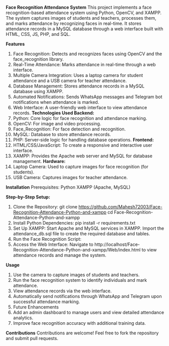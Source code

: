 **Face Recognition Attendance System**
This project implements a face recognition-based attendance system using Python, OpenCV, and XAMPP. The system captures images of students and teachers, processes them, and marks attendance by recognizing faces in real-time. It stores attendance records in a MySQL database through a web interface built with HTML, CSS, JS, PHP, and SQL.

**Features**
1. Face Recognition: Detects and recognizes faces using OpenCV and the face_recognition library.
2. Real-Time Attendance: Marks attendance in real-time through a web interface.
3. Multiple Camera Integration: Uses a laptop camera for student attendance and a USB camera for teacher attendance.
4. Database Management: Stores attendance records in a MySQL database using XAMPP.
5. Automated Notifications: Sends WhatsApp messages and Telegram bot notifications when attendance is marked.
6. Web Interface: A user-friendly web interface to view attendance records.
**Technologies Used
Backend:**
1. Python: Core logic for face recognition and attendance marking.
2. OpenCV: For image and video processing.
3. Face_Recognition: For face detection and recognition.
5. MySQL: Database to store attendance records.
6. PHP: Server-side logic for handling database operations.
**Frontend:**
1. HTML/CSS/JavaScript: To create a responsive and interactive user interface.
2. XAMPP: Provides the Apache web server and MySQL for database management.
**Hardware:**
1. Laptop Camera: Used to capture images for face recognition (for students).
2. USB Camera: Captures images for teacher attendance.

**Installation**
Prerequisites:
Python
XAMPP (Apache, MySQL)

**Step-by-Step Setup:**
1. Clone the Repository:
  git clone https://github.com/Mahesh72003/Face-Recognition-Attendance-Python-and-xampp
  cd Face-Recognition-Attendance-Python-and-xampp
2. Install Python Dependencies:
  pip install -r requirements.txt
3. Set Up XAMPP:
  Start Apache and MySQL services in XAMPP.
  Import the attendance_db.sql file to create the required database and tables.
4. Run the Face Recognition Script:
5. Access the Web Interface:
  Navigate to http://localhost/Face-Recognition-Attendance-Python-and-xampp/Web/index.html to view attendance records and manage the system.

**Usage**
1. Use the camera to capture images of students and teachers.
2. Run the face recognition system to identify individuals and mark attendance.
3. View attendance records via the web interface.
4. Automatically send notifications through WhatsApp and Telegram upon successful attendance marking.
5. Future Enhancements
6. Add an admin dashboard to manage users and view detailed attendance analytics.
7. Improve face recognition accuracy with additional training data.

**Contributions**
Contributions are welcome! Feel free to fork the repository and submit pull requests.
